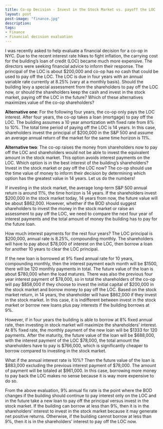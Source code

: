 ```yaml
---
title: Co-op Decision - Invest in the Stock Market vs. payoff the LOC
layout: post
post-image: "finance.jpg"
description:
tags:
- Finance 
- Financial decision evaluation
---
```


I was recently asked to help evaluate a financial decision for a co-op in NYC. Due to the recent interest rate hikes to fight inflation, the carrying cost for the building’s loan of credit (LOC) became much more expensive. The directors were seeking financial advice to inform their response. The principal of the LOC is about $200,000 and co-op has no cash that could be used to pay off the LOC. The LOC is due in four years with an annual variable rate currently at 8.25% (vary at a monthly basis). Should the building levy a special assessment from the shareholders to pay off the LOC now, or should the shareholders keep the cash and invest in the stock market, paying off the LOC in the future? Which of these alternatives maximizes value of the co-op shareholders?

**Alternative one**: For the following four years, the co-op only pays the LOC interest. After four years, the co-op takes a loan (mortgage) to pay off the LOC. The building assumes a 10 year amortization with fixed rate from 8% to 10%. The total time period of paying off the LOC is 14 years. In this case, shareholders invest the principal of $200,000 in the S&P 500 and assume an average annual return of the market for the same time horizon is 11%. 

**Alternative two**: The co-op raises the money from shareholders now to pay off the LOC and shareholders would not be able to invest the equivalent amount in the stock market. This option avoids interest payments on the LOC.
Which option is in the best interest of the building’s shareholders? Invest in the stock market or pay off the LOC now? The co-op should use the time value of money to inform their decision by determining which option has the greatest value in 14 years. Let us do the numbers!

If investing in the stock market, the average long-term S&P 500 annual return is around 11%, the time horizon is 14 years. If the shareholders invest $200,000 in the stock market today, 14 years from now, the future value will be about $862,000. However, whether if the BOD should suggest shareholders to invest the money in the stock market or raise an assessment to pay off the LOC, we need to compare the next four year of interest payments and the total amount of money the building has to pay for the future loan. 

How much interest payments for the rest four years? The LOC principal is $200,000, annual rate is 8.25%, compounding monthly. The shareholders will have to pay about $78,000 of interest on the LOC, then borrow a loan for another 10 years to clear the LOC principal. 

If the new loan is borrowed at 9% fixed annual rate for 10 years, compounding monthly, then the interest payment each month will be $1500, there will be 120 monthly payments in total. The future value of the loan is about $780,000 when the load matures. There was also the previous four year interest payment of $78,000, so in total the shareholders of the co-op will pay $858,000 if they choose to invest the initial capital of $200,000 in the stock market and borrow money to pay off the LOC. Based on the stock market return, in 14 years, the shareholder will have $862,000 if they invest in the stock market. In this case, it is indifferent between invest in the stock market or borrow new loans plus pay interests if the building borrows at 9%. 

However, if in four years the building is able to borrow at 8% fixed annual rate, then investing in stock market will maximize the shareholders’ interest. At 8% fixed rate, the monthly payment of the new loan will be $1333 for 120 payments. After the maturity, the future value of the loan will be $688,000, with the interest payment of the LOC $78,000, the total amount the shareholders have to pay is $766,000, which is significantly cheaper to borrow compared to investing in the stock market. 

What if the annual interest rate is 10%? Then the future value of the loan is $883,000 excluding the previous interest payment of $78,000. The amount of payment will be totaled at $961,000. In this case, borrowing more money to pay back the LOC makes no sense because it is way more expensive to do so. 

From the above evaluation, 9% annual fix rate is the point where the BOD changes if the building should continue to pay interest only on the LOC and in the future take a new loan to pay off the principal versus invest in the stock market. If the building can borrow at less than 9%, then it is in the shareholders’ interest to invest in the stock market because it may generate net positive returns. Otherwise, if the building cannot borrow at less than 9%, then it is in the shareholders’ interest to pay off the LOC now.
